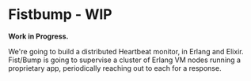 # Fistbump  -  WIP

**Work in Progress.**

We're going to build a distributed Heartbeat monitor, in Erlang and Elixir.  Fist/Bump is going to supervise a cluster of Erlang VM nodes running a proprietary app, periodically reaching out to each for a response.

